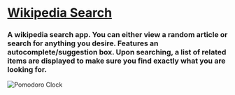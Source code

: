 # [Wikipedia Search](http://sschapman.com/wiki-viewer/)

### A wikipedia search app. You can either view a random article or search for anything you desire. Features an autocomplete/suggestion box. Upon searching, a list of related items are displayed to make sure you find exactly what you are looking for.

![Pomodoro Clock](http://sschapman.com/img/sm-img/wiki.PNG)
